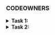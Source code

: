 ###   CODEOWNERS
</details>

<details>
   <summary> <strong> Task 1:  </strong> </summary>
  
  # Enforce CODEOWNERS review

If you want to enforce certain teams can only approve parts of the codebase, like a web development team for all the web application code and a testing team for the testing, you can use the code owners file. We can enforce the code owners need to be part of the review process by adding this to the Branch Protection Rule.
CODEOWNER file has the following contents:

```
# Example, any change in this repo 
# will require approval from @username
# * @username

# Any change inside the `/Pages` directory
# will require approval from anyone in the organization fluentbytes and the team docsteam
# /Pages @username
# Create your own rules below this line without the # sign
```
Now change the file so it defines the folder `/Pages` has a user as the owner. 
  
 After setting up the file, commit it to the main branch.
Next go to the branch protection rules and for the main branch select the option `Require review from Code Owners`
   
![codew](https://user-images.githubusercontent.com/97287103/162195185-c3543bd3-36e5-49c5-a1f9-e7b4389fa45c.png)


Save the branch protection rule and make a change to e.g. the Sample.txt file and see if you can commit the changes to the main branch. Ask one of the Collegue to review the pull request you created and see if it then is allowed to approve and merge the pull request. 

</details>

<details>
   <summary> <strong> Task 2:  </strong> </summary>
  
  ## .gitignore 

   
  Create .gitignore file to prevent .vs/ folder to be pushed  to remote repository from your local machine

  
  `$ vim .gitignore  # Add .vs/ to the first line`
  
  `$ git rm -r --cached .vs/`
  
  `$ git commit -m "Ignoring Files"`
  
  `$ git push`
  
